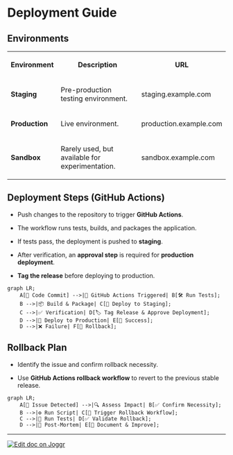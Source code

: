 <!--@@joggrdoc@@-->
<!-- @joggr:version(v2):end -->
<!-- @joggr:warning:start -->
<!-- 
  _   _   _    __        __     _      ____    _   _   ___   _   _    ____     _   _   _ 
 | | | | | |   \ \      / /    / \    |  _ \  | \ | | |_ _| | \ | |  / ___|   | | | | | |
 | | | | | |    \ \ /\ / /    / _ \   | |_) | |  \| |  | |  |  \| | | |  _    | | | | | |
 |_| |_| |_|     \ V  V /    / ___ \  |  _ <  | |\  |  | |  | |\  | | |_| |   |_| |_| |_|
 (_) (_) (_)      \_/\_/    /_/   \_\ |_| \_\ |_| \_| |___| |_| \_|  \____|   (_) (_) (_)
                                                              
This document is managed by Joggr. Editing this document could break Joggr's core features, i.e. our 
ability to auto-maintain this document. Please use the Joggr editor to edit this document 
(link at bottom of the page).
-->
<!-- @joggr:warning:end -->
# **Deployment Guide**

## **Environments**

<table class="dashdraft-table">
  <tbody>
    <tr class="dashdraft-table-row">
      <th class="dashdraft-table-header" colspan="1" rowspan="1">
        <p class="dashdraft-paragraph">Environment</p>
      </th>
      <th class="dashdraft-table-header" colspan="1" rowspan="1">
        <p class="dashdraft-paragraph">Description</p>
      </th>
      <th class="dashdraft-table-header" colspan="1" rowspan="1">
        <p class="dashdraft-paragraph">URL</p>
      </th>
    </tr>
    <tr class="dashdraft-table-row">
      <td class="dashdraft-table-cell" colspan="1" rowspan="1">
        <p class="dashdraft-paragraph"><strong class="dashdraft-bold">Staging</strong></p>
      </td>
      <td class="dashdraft-table-cell" colspan="1" rowspan="1">
        <p class="dashdraft-paragraph">Pre-production testing environment.</p>
      </td>
      <td class="dashdraft-table-cell" colspan="1" rowspan="1">
        <p class="dashdraft-paragraph">staging.example.com</p>
      </td>
    </tr>
    <tr class="dashdraft-table-row">
      <td class="dashdraft-table-cell" colspan="1" rowspan="1">
        <p class="dashdraft-paragraph"><strong class="dashdraft-bold">Production</strong></p>
      </td>
      <td class="dashdraft-table-cell" colspan="1" rowspan="1">
        <p class="dashdraft-paragraph">Live environment.</p>
      </td>
      <td class="dashdraft-table-cell" colspan="1" rowspan="1">
        <p class="dashdraft-paragraph">production.example.com</p>
      </td>
    </tr>
    <tr class="dashdraft-table-row">
      <td class="dashdraft-table-cell" colspan="1" rowspan="1">
        <p class="dashdraft-paragraph"><strong class="dashdraft-bold">Sandbox</strong></p>
      </td>
      <td class="dashdraft-table-cell" colspan="1" rowspan="1">
        <p class="dashdraft-paragraph">Rarely used, but available for experimentation.</p>
      </td>
      <td class="dashdraft-table-cell" colspan="1" rowspan="1">
        <p class="dashdraft-paragraph">sandbox.example.com</p>
      </td>
    </tr>
  </tbody>
</table>

## **Deployment Steps (GitHub Actions)**

* Push changes to the repository to trigger **GitHub Actions**.

* The workflow runs tests, builds, and packages the application.

* If tests pass, the deployment is pushed to **staging**.

* After verification, an **approval step** is required for **production deployment**.

* **Tag the release** before deploying to production.

```mermaid
graph LR;
    A[📌 Code Commit] -->|🚀 GitHub Actions Triggered| B[🛠️ Run Tests];
    B -->|📦 Build & Package| C[🚀 Deploy to Staging];
    C -->|✅ Verification| D[🏷️ Tag Release & Approve Deployment];
    D -->|🚀 Deploy to Production| E[🎉 Success];
    D -->|❌ Failure| F[🔄 Rollback];
```

## **Rollback Plan**

* Identify the issue and confirm rollback necessity.

* Use **GitHub Actions rollback workflow** to revert to the previous stable release.

```mermaid
graph LR;
    A[🚨 Issue Detected] -->|🔍 Assess Impact| B[✅ Confirm Necessity];
    B -->|⚙️ Run Script| C[🔄 Trigger Rollback Workflow];
    C -->|🔬 Run Tests| D[✅ Validate Rollback];
    D -->|📝 Post-Mortem| E[📄 Document & Improve];
```

<!-- @joggr:editLink(436dc2f7-4056-46e3-9194-0c734a81067e):start -->
---
<a href="https://app.joggr.io/app/documents/436dc2f7-4056-46e3-9194-0c734a81067e/edit">
  <img src="https://cdn.joggr.io/assets/static/badges/joggr-document-edit.svg?did=436dc2f7-4056-46e3-9194-0c734a81067e" alt="Edit doc on Joggr" />
</a>
<!-- @joggr:editLink(436dc2f7-4056-46e3-9194-0c734a81067e):end -->

